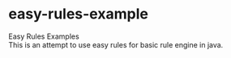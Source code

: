 # easy-rules-example
Easy Rules Examples</br>
This is an attempt to use easy rules for basic rule engine in java.
